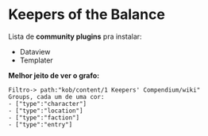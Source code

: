 # Keepers of the Balance

Lista de **community plugins** pra instalar: 
- Dataview
- Templater

**Melhor jeito de ver o grafo:**
```
Filtro-> path:"kob/content/1 Keepers' Compendium/wiki"  
Groups, cada um de uma cor:
- ["type":"character"]
- ["type":"location"]
- ["type":"faction"]
- ["type":"entry"]
```

